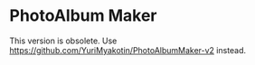 # PhotoAlbum Maker
This version is obsolete. Use <a href="https://github.com/YuriMyakotin/PhotoAlbumMaker-v2">https://github.com/YuriMyakotin/PhotoAlbumMaker-v2</a> instead.
